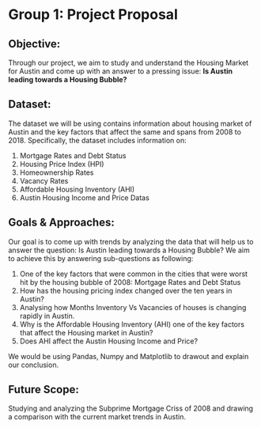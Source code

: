 # Group 1: Project Proposal

## Objective:

Through our project, we aim to study and understand the Housing Market for Austin and come up with an answer to a pressing issue: **Is Austin leading towards a Housing Bubble?**

## Dataset:
The dataset we will be using contains information about housing market of Austin and the key factors that affect the same and spans from 2008 to 2018. Specifically, the dataset includes information on:
1. Mortgage Rates and Debt Status
2. Housing Price Index (HPI)
3. Homeownership Rates
4. Vacancy Rates
5. Affordable Housing Inventory (AHI)
6. Austin Housing Income and Price Datas

## Goals & Approaches:
Our goal is to come up with trends by analyzing the data that will help us to answer the question: Is Austin leading towards a Housing Bubble? We aim to achieve this by answering sub-questions as following:
1. One of the key factors that were common in the cities that were worst hit by the housing bubble of 2008:
   Mortgage Rates and Debt Status
2. How has the housing pricing index changed over the ten years in Austin?
3. Analysing how Months Inventory Vs Vacancies of houses is changing rapidly in Austin.
4. Why is the Affordable Housing Inventory (AHI) one of the key factors that affect the Housing market in Austin?
5. Does AHI affect the Austin Housing Income and Price?

We would be using Pandas, Numpy and Matplotlib to drawout and explain our conclusion.

## Future Scope:
Studying and analyzing the Subprime Mortgage Criss of 2008 and drawing a comparison with the current market trends in Austin.
